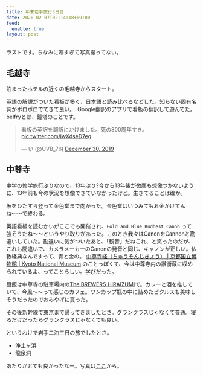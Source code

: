 ```yaml
---
title: 年末岩手旅行3日目
date: 2020-02-07T02:14:18+09:00
feed:
  enable: true
layout: post
---
```


ラストです。ちなみに寒すぎて写真撮ってない。

## 毛越寺
泊まったホテルの近くの毛越寺からスタート。

英語の解説がついた看板が多く、日本語と読み比べるなどした。知らない固有名詞がポロポロでてきて良い。　Google翻訳のアプリで看板の翻訳して遊んでた。belfryとは、鐘塔のことです。

<blockquote class="twitter-tweet"><p lang="ja" dir="ltr">看板の英訳を翻訳にかけました。死の800周年すき。 <a href="https://t.co/lwXdseD7eg">pic.twitter.com/lwXdseD7eg</a></p>— い (@UVB_76) <a href="https://twitter.com/UVB_76/status/1211474476845502464?ref_src=twsrc%5Etfw">December 30, 2019</a></blockquote> <script async src="https://platform.twitter.com/widgets.js" charset="utf-8"></script>

## 中尊寺

中学の修学旅行ぶりなので、13年ぶり?今から13年後が微塵も想像つかないように、13年前も今の状況を想像できていなかったけど。生きてることは確か。

坂をひたすら登って金色堂まで向かった。金色堂はいつみてもお金かけてんね〜〜で終わる。

英語看板を読むかいがここでも開催され、`Gold and Blue Budhest Canon` って強そうだね〜〜というやり取りがあった。このとき我々はCanonをCannonと勘違いしていた。勘違いに気がついたあと、「観音」だねこれ、と笑ったのだが、これも間違いで、カメラメーカーのCanonの発音と同じ、キャノンが正しい。仏教経典なんですって、青と金の。 [中尊寺経（ちゅうそんじきょう） | 京都国立博物館 | Kyoto National Museum](https://www.kyohaku.go.jp/jp/dictio/shoseki/chusou.html) のことっぽくて、今は中尊寺内の讃衡蔵に収められているよ、ってことらしい。学びだった。

昼飯は中尊寺の駐車場内の[The BREWERS HIRAIZUMI](https://brewers-cafe.jp/)で。カレーと酒を推していて、今風～～って感じのカフェ。ワンカップ瓶の中に詰めたピクルスも美味しそうだったのでおみやげに買った。

その後新幹線で東京まで帰ってきましたとさ。グランクラスじゃなくて普通。寝るだけだったらグランクラスじゃなくても良い。


というわけで岩手二泊三日の旅でしたとさ。

- 浄土ヶ浜
- 龍泉洞

あたりがとても良かったなー。写真は[ここ](https://flic.kr/s/aHsmKuX4we)から。
